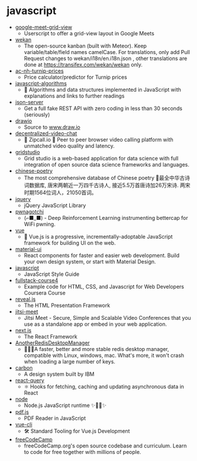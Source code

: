 # javascript
- [google-meet-grid-view](https://github.com/Fugiman/google-meet-grid-view)
  - Userscript to offer a grid-view layout in Google Meets
- [wekan](https://github.com/wekan/wekan)
  - The open-source kanban (built with Meteor). Keep variable/table/field names camelCase. For translations, only add Pull Request changes to wekan/i18n/en.i18n.json , other translations are done at https://transifex.com/wekan/wekan only.
- [ac-nh-turnip-prices](https://github.com/mikebryant/ac-nh-turnip-prices)
  - Price calculator/predictor for Turnip prices
- [javascript-algorithms](https://github.com/trekhleb/javascript-algorithms)
  - 📝 Algorithms and data structures implemented in JavaScript with explanations and links to further readings
- [json-server](https://github.com/typicode/json-server)
  - Get a full fake REST API with zero coding in less than 30 seconds (seriously)
- [drawio](https://github.com/jgraph/drawio)
  - Source to www.draw.io
- [decentralized-video-chat](https://github.com/ianramzy/decentralized-video-chat)
  - 🚀 Zipcall.io 🚀 Peer to peer browser video calling platform with unmatched video quality and latency.
- [gridstudio](https://github.com/ricklamers/gridstudio)
  - Grid studio is a web-based application for data science with full integration of open source data science frameworks and languages.
- [chinese-poetry](https://github.com/chinese-poetry/chinese-poetry)
  - The most comprehensive database of Chinese poetry 🧶最全中华古诗词数据库, 唐宋两朝近一万四千古诗人, 接近5.5万首唐诗加26万宋诗. 两宋时期1564位词人，21050首词。
- [jquery](https://github.com/jquery/jquery)
  - jQuery JavaScript Library
- [pwnagotchi](https://github.com/evilsocket/pwnagotchi)
  - (⌐■_■) - Deep Reinforcement Learning instrumenting bettercap for WiFi pwning.
- [vue](https://github.com/vuejs/vue)
  - 🖖 Vue.js is a progressive, incrementally-adoptable JavaScript framework for building UI on the web.
- [material-ui](https://github.com/mui-org/material-ui)
  - React components for faster and easier web development. Build your own design system, or start with Material Design.
- [javascript](https://github.com/airbnb/javascript)
  - JavaScript Style Guide
- [fullstack-course4](https://github.com/jhu-ep-coursera/fullstack-course4)
  - Example code for HTML, CSS, and Javascript for Web Developers Coursera Course
- [reveal.js](https://github.com/hakimel/reveal.js)
  - The HTML Presentation Framework
- [jitsi-meet](https://github.com/jitsi/jitsi-meet)
  - Jitsi Meet - Secure, Simple and Scalable Video Conferences that you use as a standalone app or embed in your web application.
- [next.js](https://github.com/zeit/next.js)
  - The React Framework
- [AnotherRedisDesktopManager](https://github.com/qishibo/AnotherRedisDesktopManager)
  - 🚀🚀🚀A faster, better and more stable redis desktop manager, compatible with Linux, windows, mac. What's more, it won't crash when loading a large number of keys.
- [carbon](https://github.com/carbon-design-system/carbon)
  - A design system built by IBM
- [react-query](https://github.com/tannerlinsley/react-query)
  - ⚛️ Hooks for fetching, caching and updating asynchronous data in React
- [node](https://github.com/nodejs/node)
  - Node.js JavaScript runtime ✨🐢🚀✨
- [pdf.js](https://github.com/mozilla/pdf.js)
  - PDF Reader in JavaScript
- [vue-cli](https://github.com/vuejs/vue-cli)
  - 🛠️ Standard Tooling for Vue.js Development
- [freeCodeCamp](https://github.com/freeCodeCamp/freeCodeCamp)
  - freeCodeCamp.org's open source codebase and curriculum. Learn to code for free together with millions of people.
